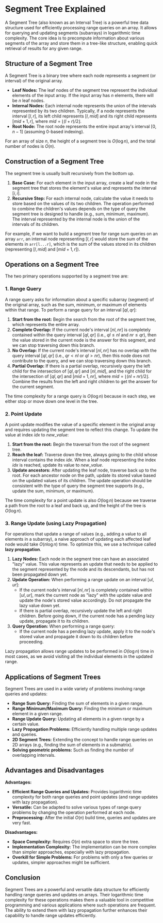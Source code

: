 # Segment Tree Explained

A Segment Tree (also known as an Interval Tree) is a powerful tree data structure used for efficiently processing range queries on an array. It allows for querying and updating segments (subarrays) in logarithmic time complexity. The core idea is to precompute information about various segments of the array and store them in a tree-like structure, enabling quick retrieval of results for any given range.

## Structure of a Segment Tree

A Segment Tree is a binary tree where each node represents a segment (or interval) of the original array.

* **Leaf Nodes:** The leaf nodes of the segment tree represent the individual elements of the input array. If the input array has $n$ elements, there will be $n$ leaf nodes.
* **Internal Nodes:** Each internal node represents the union of the intervals represented by its two children. Typically, if a node represents the interval $[l, r]$, its left child represents $[l, mid]$ and its right child represents $[mid + 1, r]$, where $mid = \lfloor (l + r) / 2 \rfloor$.
* **Root Node:** The root node represents the entire input array's interval $[0, n-1]$ (assuming 0-based indexing).

For an array of size $n$, the height of a segment tree is $O(\log n)$, and the total number of nodes is $O(n)$.

## Construction of a Segment Tree

The segment tree is usually built recursively from the bottom up.

1.  **Base Case:** For each element in the input array, create a leaf node in the segment tree that stores the element's value and represents the interval $[i, i]$.
2.  **Recursive Step:** For each internal node, calculate the value it needs to store based on the values of its two children. The operation performed to combine the children's values depends on the type of query the segment tree is designed to handle (e.g., sum, minimum, maximum). The interval represented by the internal node is the union of the intervals of its children.

For example, if we want to build a segment tree for range sum queries on an array `arr`, an internal node representing $[l, r]$ would store the sum of the elements in `arr[l...r]`, which is the sum of the values stored in its children (representing $[l, mid]$ and $[mid + 1, r]$).

## Operations on a Segment Tree

The two primary operations supported by a segment tree are:

### 1. Range Query

A range query asks for information about a specific subarray (segment) of the original array, such as the sum, minimum, or maximum of elements within that range. To perform a range query for an interval $[ql, qr]$:

1.  **Start from the root:** Begin the search from the root of the segment tree, which represents the entire array.
2.  **Complete Overlap:** If the current node's interval $[nl, nr]$ is completely contained within the query interval $[ql, qr]$ (i.e., $ql \le nl$ and $nr \le qr$), then the value stored in the current node is the answer for this segment, and we can stop traversing down this branch.
3.  **No Overlap:** If the current node's interval $[nl, nr]$ has no overlap with the query interval $[ql, qr]$ (i.e., $qr < nl$ or $ql > nr$), then this node does not contribute to the query, and we can stop traversing down this branch.
4.  **Partial Overlap:** If there is a partial overlap, recursively query the left child for the intersection of $[ql, qr]$ and $[nl, mid]$, and the right child for the intersection of $[ql, qr]$ and $[mid + 1, nr]$, where $mid = \lfloor (nl + nr) / 2 \rfloor$. Combine the results from the left and right children to get the answer for the current segment.

The time complexity for a range query is $O(\log n)$ because in each step, we either stop or move down one level in the tree.

### 2. Point Update

A point update modifies the value of a specific element in the original array and requires updating the segment tree to reflect this change. To update the value at index $idx$ to $new\_value$:

1.  **Start from the root:** Begin the traversal from the root of the segment tree.
2.  **Reach the leaf:** Traverse down the tree, always going to the child whose interval contains the index $idx$. When a leaf node representing the index $idx$ is reached, update its value to $new\_value$.
3.  **Update ancestors:** After updating the leaf node, traverse back up to the root. For each ancestor node on the path, update its stored value based on the updated values of its children. The update operation should be consistent with the type of query the segment tree supports (e.g., update the sum, minimum, or maximum).

The time complexity for a point update is also $O(\log n)$ because we traverse a path from the root to a leaf and back up, and the height of the tree is $O(\log n)$.

### 3. Range Update (using Lazy Propagation)

For operations that update a range of values (e.g., adding a value to all elements in a subarray), a naive approach of updating each affected leaf node would take $O(n \log n)$ time. To optimize this, we use a technique called **lazy propagation**.

1.  **Lazy Nodes:** Each node in the segment tree can have an associated "lazy" value. This value represents an update that needs to be applied to the segment represented by the node and its descendants, but has not been propagated down yet.
2.  **Update Operation:** When performing a range update on an interval $[ul, ur]$:
    * If the current node's interval $[nl, nr]$ is completely contained within $[ul, ur]$, mark the current node as "lazy" with the update value and update the node's stored value accordingly. Do not propagate the lazy value down yet.
    * If there is partial overlap, recursively update the left and right children. Before going down, if the current node has a pending lazy update, propagate it to its children.
3.  **Query Operation:** When performing a range query:
    * If the current node has a pending lazy update, apply it to the node's stored value and propagate it down to its children before proceeding.

Lazy propagation allows range updates to be performed in $O(\log n)$ time in most cases, as we avoid visiting all the individual elements in the updated range.

## Applications of Segment Trees

Segment Trees are used in a wide variety of problems involving range queries and updates:

* **Range Sum Query:** Finding the sum of elements in a given range.
* **Range Minimum/Maximum Query:** Finding the minimum or maximum element in a given range.
* **Range Update Query:** Updating all elements in a given range by a certain value.
* **Lazy Propagation Problems:** Efficiently handling multiple range updates and queries.
* **2D Segment Trees:** Extending the concept to handle range queries on 2D arrays (e.g., finding the sum of elements in a submatrix).
* **Solving geometric problems:** Such as finding the number of overlapping intervals.

## Advantages and Disadvantages

**Advantages:**

* **Efficient Range Queries and Updates:** Provides logarithmic time complexity for both range queries and point updates (and range updates with lazy propagation).
* **Versatile:** Can be adapted to solve various types of range query problems by changing the operation performed at each node.
* **Preprocessing:** After the initial $O(n)$ build time, queries and updates are very fast.

**Disadvantages:**

* **Space Complexity:** Requires $O(n)$ extra space to store the tree.
* **Implementation Complexity:** The implementation can be more complex than simpler approaches, especially with lazy propagation.
* **Overkill for Simple Problems:** For problems with only a few queries or updates, simpler approaches might be sufficient.

## Conclusion

Segment Trees are a powerful and versatile data structure for efficiently handling range queries and updates on arrays. Their logarithmic time complexity for these operations makes them a valuable tool in competitive programming and various applications where such operations are frequent. The ability to extend them with lazy propagation further enhances their capability to handle range updates efficiently.